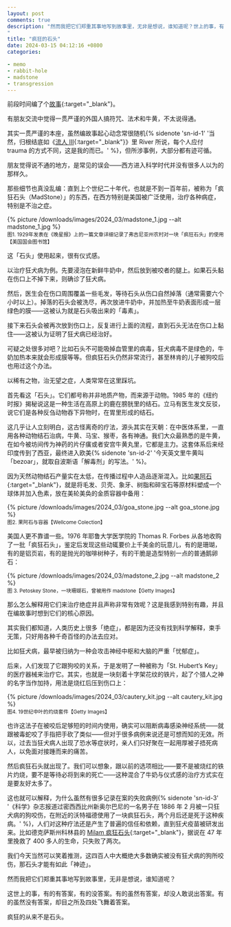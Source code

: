```yaml
---
layout: post
comments: true
description: "然而我把它们郑重其事地写到故事里，无非是想说，谁知道呢？世上的事，有的有答案，有的没答案。有的虽然有答案，却没人敢说出答案。有的虽然没有答案，却目之所及四处飞舞着答案。疯狂的从来不是石头。
"
title: "疯狂的石头"
date: 2024-03-15 04:12:16 +0800
categories: 

- memo
- rabbit-hole
- madstone
- transgression
---
```


前段时间编了个[故事](/2024/03/once-upon-in-barcelona/){:target="_blank"}。

有朋友交流中觉得一贯严谨的外国人搞符咒、法术和牛黄，不太说得通。

其实一贯严谨的本座，虽然编故事起心动念常很随机{% sidenote 'sn-id-1' '当然，归根结底如《[流人 III](https://movie.douban.com/subject/35918976/){:target="_blank"}》里 River 所说，每个人应付 trauma 的方式不同，这是我的而已。' %}，但所涉事例，大部分都有迹可循。

朋友觉得说不通的地方，是常见的误会——西方进入科学时代并没有很多人以为的那样久。

那些细节也真没乱编：直到上个世纪二十年代，也就是不到一百年前，被称为「疯狂石头（MadStone）」的东西，在西方特别是美国被广泛使用，治疗各种病症，特别是不治之症。

{% picture /downloads/images/2024_03/madstone_1.jpg --alt madstone_1.jpg %}\
<small>图1. 1929年发表在《晚星报》上的一篇文章详细记录了弗吉尼亚州农村对一块「疯狂石头」的使用【美国国会图书馆】</small>

这「石头」使用起来，很有仪式感。

以治疗狂犬病为例。先要浸泡在新鲜牛奶中，然后放到被咬者的腿上。如果石头黏在伤口上不掉下来，则确诊了狂犬病。

然后，医生会在伤口周围覆盖一些毛发，等待石头从伤口自然掉落（通常需要六个小时以上）。掉落的石头会被洗尽，再次放进牛奶中，并加热至牛奶表面形成一层绿色的膜——这被认为就是石头吸出来的「毒素」。

接下来石头会被再次放到伤口上，反复进行上面的流程，直到石头无法在伤口上黏住——这被认为证明了狂犬病已经治好。

可疑之处很多对吧？比如石头不可能吸掉血管里的病毒，狂犬病毒不是绿色的，牛奶加热本来就会形成膜等等。但疯狂石头仍然非常流行，甚至林肯的儿子被狗咬后也用过这个办法。

以稀有之物，治无望之症，人类常常在这里踩坑。

首先看这「石头」。它们都号称并非地质产物，而来源于动物。1985 年的《纽约时报》揭秘说这是一种生活在高原上的鹿在膀胱里的结石。立马有医生发文反驳，说它们是各种反刍动物吞下异物时，在胃里形成的结石。

这几乎让人立刻明白，这古怪离奇的疗法，源头其实在天朝：在中医体系里，一直用各种动物结石治病，牛黄、马宝、猴枣，各有神通。我们大众最熟悉的是牛黄，在如今被坊间传为神药的片仔癀或者安宫牛黄丸里，它都是主力。这套体系后来经印度传到了西亚，最终进入欧美{% sidenote 'sn-id-2' '今天英文里牛黄叫「bezoar」，就取自波斯语「解毒剂」的写法。' %}。

因为天然动物结石产量实在太低，在传播过程中人造品逐渐混入。比如[果阿石](https://zh.wikipedia.org/zh-cn/%E6%9E%9C%E9%98%BF%E7%9F%B3){:target="_blank"}，就是将毛发、贝壳、象牙、树脂和碎宝石等原材料塑成一个球体并加入色素，放在美轮美奂的金质容器中备用：

{% picture /downloads/images/2024_03/goa_stone.jpg --alt goa_stone.jpg %}\
<small>图2. 果阿石与容器【Wellcome Colection】</small>

美国人更不靠谱一些。1976 年耶鲁大学医学院的 Thomas R. Forbes 从各地收购了一批「疯狂石头」，鉴定后发现这些动辄要价上千美金的玩意儿，有的是珊瑚，有的是铝页岩，有的是抛光的咖啡树种子，有的干脆是造型特别一点的普通鹅卵石：

{% picture /downloads/images/2024_03/madstone_2.jpg --alt madstone_2 %}\
<small>图 3. Petoskey Stone，一块珊瑚石，曾被用作 madstone【Getty Images】</small>

那么怎么解释用它们来治疗绝症并且声称非常有效呢？这是我感到特别有趣，并且在编故事时想到它们的核心原因。

其实我们都知道，人类历史上很多「绝症」，都是因为还没有找到科学解释，束手无策，只好用各种千奇百怪的办法去应对。

比如狂犬病，最早被归纳为一种会攻击神经中枢和大脑的严重「忧郁症」。

后来，人们发现了它跟狗咬的关系，于是发明了一种被称为「St. Hubert’s Key」的医疗器械来治疗它。其实，也就是一块刻着十字架花纹的铁片，起了个猎人之神的名字当作加持，用法是烧红后压到伤口上：

{% picture /downloads/images/2024_03/cautery_kit.jpg --alt cautery_kit.jpg %}\
<small>图4. 19世纪中叶的灼烧套件【Getty Images】</small>

也许这法子在被咬后足够短的时间内使用，确实可以阻断病毒感染神经系统——就跟被毒蛇咬了手指把手砍了类似——但对于很多病例来说还是可想而知的无效。所以，过去当狂犬病人出现了恐水等症状时，亲人们只好聚在一起用厚被子捂死病人，以免面对接踵而来的痛苦。

然后疯狂石头就出现了。我们可以想象，跟以前的选项相比——要不是被烧红的铁片灼烧，要不是等待必将到来的死亡——这种混合了牛奶与仪式感的治疗方式实在是要友好太多了。

这也就可以解释，为什么虽然有很多记录在案的失败病例{% sidenote 'sn-id-3' '《科学》杂志报道过密西西比州新奥尔巴尼的一名男子在 1886 年 2 月被一只狂犬病的狗咬伤，在附近的沃特福德使用了一块疯狂石头，两个月后还是死于这种疾病。' %}，人们对这种疗法还是产生了普遍的信任和依赖，直到狂犬疫苗被研发出来。比如德克萨斯州科林县的 [Milam 疯狂石头](https://www.oklahoman.com/story/news/1984/04/08/madstones-old-west-remedy-to-draw-poison-from-rabid-dog-bites/62807684007/){:target="_blank"}，据说在 47 年里挽救了 400 多人的生命，只失败了两次。

我们今天当然可以笑着推测，这四百人中大概绝大多数确实被没有狂犬病的狗所咬伤，那石头才能有如此「神迹」。

然而我把它们郑重其事地写到故事里，无非是想说，谁知道呢？

这世上的事，有的有答案，有的没答案。有的虽然有答案，却没人敢说出答案。有的虽然没有答案，却目之所及四处飞舞着答案。

疯狂的从来不是石头。

